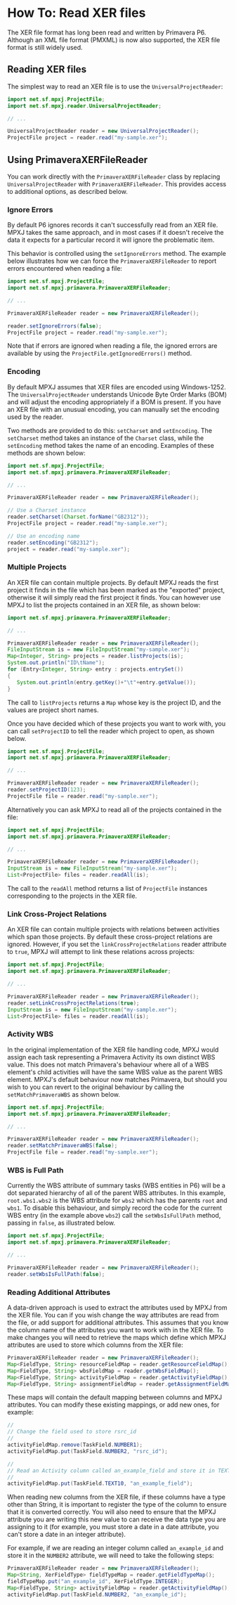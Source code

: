 # How To: Read XER files
The XER file format has long been read and written by Primavera P6. Although an
XML file format (PMXML) is now also supported, the XER file format is still
widely used.

## Reading XER files
The simplest way to read an XER file is to use the `UniversalProjectReader`:

```java
import net.sf.mpxj.ProjectFile;
import net.sf.mpxj.reader.UniversalProjectReader;

// ...

UniversalProjectReader reader = new UniversalProjectReader();
ProjectFile project = reader.read("my-sample.xer");
```

## Using PrimaveraXERFileReader
You can work directly with the `PrimaveraXERFileReader` class by replacing
`UniversalProjectReader` with `PrimaveraXERFileReader`. This provides access to
additional options, as described below.

### Ignore Errors
By default P6 ignores records it can't successfully read from an XER file. MPXJ
takes the same approach, and in most cases if it doesn't receive the data it
expects for a particular record it will ignore the problematic item.

This behavior is controlled using the `setIgnoreErrors` method. The example
below illustrates how we can force the `PrimaveraXERFileReader` to report
errors encountered when reading a file:

```java
import net.sf.mpxj.ProjectFile;
import net.sf.mpxj.primavera.PrimaveraXERFileReader;

// ...

PrimaveraXERFileReader reader = new PrimaveraXERFileReader();

reader.setIgnoreErrors(false);
ProjectFile project = reader.read("my-sample.xer");
```

Note that if errors are ignored when reading a file, the ignored errors
are available by using the `ProjectFile.getIgnoredErrors()` method.

### Encoding
By default MPXJ assumes that XER files are encoded using Windows-1252. The
`UniversalProjectReader` understands Unicode Byte Order Marks (BOM) and will
adjust the encoding appropriately if a BOM is present. If you have an XER file
with an unusual encoding, you can manually set the encoding used by the reader.

Two methods are provided to do this: `setCharset` and `setEncoding`. The
`setCharset` method takes an instance of the `Charset` class, while the
`setEncoding` method takes the name of an encoding. Examples of these methods
are shown below:


```java
import net.sf.mpxj.ProjectFile;
import net.sf.mpxj.primavera.PrimaveraXERFileReader;

// ...

PrimaveraXERFileReader reader = new PrimaveraXERFileReader();

// Use a Charset instance
reader.setCharset(Charset.forName("GB2312"));
ProjectFile project = reader.read("my-sample.xer");

// Use an encoding name
reader.setEncoding("GB2312");
project = reader.read("my-sample.xer");
```

### Multiple Projects
An XER file can contain multiple projects. By default MPXJ reads the first
project it finds in the file which has been marked as the "exported" project,
otherwise it will simply read the first project it finds. You can however use
MPXJ to list the projects contained in an XER file, as shown below:

```java
import net.sf.mpxj.primavera.PrimaveraXERFileReader;

// ...

PrimaveraXERFileReader reader = new PrimaveraXERFileReader();
FileInputStream is = new FileInputStream("my-sample.xer");
Map<Integer, String> projects = reader.listProjects(is);
System.out.println("ID\tName");
for (Entry<Integer, String> entry : projects.entrySet())
{
   System.out.println(entry.getKey()+"\t"+entry.getValue());
}
```
The call to `listProjects` returns a `Map` whose key is the project ID,
and the values are project short names.

Once you have decided which of these projects you want to work with, you can
call `setProjectID` to tell the reader which project to open, as shown below.

```java
import net.sf.mpxj.ProjectFile;
import net.sf.mpxj.primavera.PrimaveraXERFileReader;

// ...

PrimaveraXERFileReader reader = new PrimaveraXERFileReader();
reader.setProjectID(123);
ProjectFile file = reader.read("my-sample.xer");
```

Alternatively you can ask MPXJ to read all of the projects contained in the file:

```java
import net.sf.mpxj.ProjectFile;
import net.sf.mpxj.primavera.PrimaveraXERFileReader;

// ...

PrimaveraXERFileReader reader = new PrimaveraXERFileReader();
InputStream is = new FileInputStream("my-sample.xer");
List<ProjectFile> files = reader.readAll(is);
```

The call to the `readAll` method returns a list of `ProjectFile` instances corresponding
to the projects in the XER file.

### Link Cross-Project Relations
An XER file can contain multiple projects with relations between activities
which span those projects. By default these cross-project relations are ignored.
However, if you set the `linkCrossProjectRelations` reader attribute to `true`,
MPXJ will attempt to link these relations across projects: 

```java
import net.sf.mpxj.ProjectFile;
import net.sf.mpxj.primavera.PrimaveraXERFileReader;

// ...

PrimaveraXERFileReader reader = new PrimaveraXERFileReader();
reader.setLinkCrossProjectRelations(true);
InputStream is = new FileInputStream("my-sample.xer");
List<ProjectFile> files = reader.readAll(is);
```

### Activity WBS
In the original implementation of the XER file handling code, MPXJ would assign
each task representing a Primavera Activity its own distinct WBS value. This
does not match Primavera's behaviour where all of a WBS element's child
activities will have the same WBS value as the parent WBS element. MPXJ's
default behaviour now matches Primavera, but should you wish to you can revert
to the original behaviour by calling the `setMatchPrimaveraWBS` as shown below.

```java
import net.sf.mpxj.ProjectFile;
import net.sf.mpxj.primavera.PrimaveraXERFileReader;

// ...

PrimaveraXERFileReader reader = new PrimaveraXERFileReader();
reader.setMatchPrimaveraWBS(false);
ProjectFile file = reader.read("my-sample.xer");
```

### WBS is Full Path
Currently the WBS attribute of summary tasks (WBS entities in P6) will be a dot
separated hierarchy of all of the parent WBS attributes. In this example,
`root.wbs1.wbs2` is the WBS attribute for `wbs2` which has the parents `root`
and `wbs1`. To disable this behaviour, and simply record the code for the
current WBS entry (in the example above `wbs2`) call the `setWbsIsFullPath`
method, passing in `false`, as illustrated below.  


```java
import net.sf.mpxj.ProjectFile;
import net.sf.mpxj.primavera.PrimaveraXERFileReader;

// ...

PrimaveraXERFileReader reader = new PrimaveraXERFileReader();
reader.setWbsIsFullPath(false);
```

### Reading Additional Attributes
A data-driven approach is used to extract the attributes used by MPXJ from the
XER file. You can if you wish change the way attributes are read from the file,
or add support for additional attributes. This assumes that you know the column
name of the attributes you want to work with in the XER file. To make changes
you will need to retrieve the maps which define which MPXJ attributes are used
to store which columns from the XER file:

```java
PrimaveraXERFileReader reader = new PrimaveraXERFileReader();
Map<FieldType, String> resourceFieldMap = reader.getResourceFieldMap();
Map<FieldType, String> wbsFieldMap = reader.getWbsFieldMap();
Map<FieldType, String> activityFieldMap = reader.getActivityFieldMap();
Map<FieldType, String> assignmentFieldMap = reader.getAssignmentFieldMap();
```

These maps will contain the default mapping between columns and MPXJ attributes.
You can modify these existing mappings, or add new ones, for example:

```java
//
// Change the field used to store rsrc_id
//
activityFieldMap.remove(TaskField.NUMBER1);
activityFieldMap.put(TaskField.NUMBER2, "rsrc_id");

//
// Read an Activity column called an_example_field and store it in TEXT10
//
activityFieldMap.put(TaskField.TEXT10, "an_example_field");
```

When reading new columns from the XER file, if these columns have a type other
than String, it is important to register the type of the column to ensure that
it is converted correctly. You will also need to ensure that the MPXJ attribute
you are writing this new value to can receive the data type you are assigning to
it (for example, you must store a date in a date attribute, you can't store a
date in an integer attribute).
 
For example, if we are reading an integer column called `an_example_id` and
store it in the `NUMBER2` attribute, we will need to take the following steps:

```java
PrimaveraXERFileReader reader = new PrimaveraXERFileReader();
Map<String, XerFieldType> fieldTypeMap = reader.getFieldTypeMap();
fieldTypeMap.put("an_example_id", XerFieldType.INTEGER);
Map<FieldType, String> activityFieldMap = reader.getActivityFieldMap();
activityFieldMap.put(TaskField.NUMBER2, "an_example_id");
```
